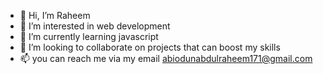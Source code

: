 - 👋 Hi, I’m Raheem
- 👀 I’m interested in web development
- 🌱 I’m currently learning javascript
- 💞️ I’m looking to collaborate on projects that can boost my skills
- 📫 you can reach me via my email abiodunabdulraheem171@gmail.com
<!---
raheemii-hub/raheemii-hub is a ✨ special ✨ repository because its `README.md` (this file) appears on your GitHub profile.
You can click the Preview link to take a look at your changes.
--->
